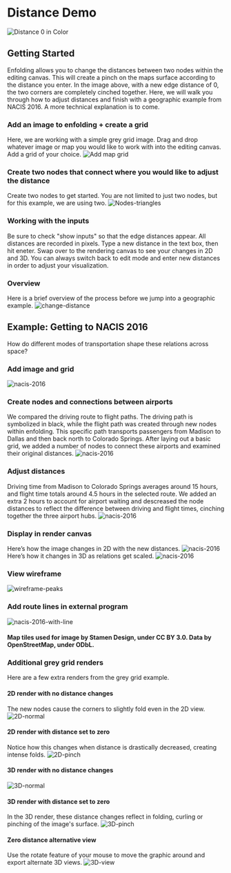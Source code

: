 # Distance Demo
![Distance 0 in Color](graphics/distance-tutorial/pinch-color.png)
## Getting Started
Enfolding allows you to change the distances between two nodes within the editing canvas. This will create a pinch on the maps surface according to the distance you enter. In the image above, with a new edge distance of 0, the two corners are completely cinched together. Here, we will walk you through how to adjust distances and finish with a geographic example from NACIS 2016. A more technical explanation is to come. 
### Add an image to enfolding + create a grid
Here, we are working with a simple grey grid image. Drag and drop whatever image or map you would like to work with into the editing canvas. Add a grid of your choice.
![Add map grid](graphics/distance-tutorial/add-map-grid.png)
### Create two nodes that connect where you would like to adjust the distance
Create two nodes to get started. You are not limited to just two nodes, but for this example, we are using two.
![Nodes-triangles](graphics/distance-tutorial/nodes-triangles.png)
### Working with the inputs
Be sure to check "show inputs" so that the edge distances appear. All distances are recorded in pixels. Type a new distance in the text box, then hit eneter. Swap over to the rendering canvas to see your changes in 2D and 3D. You can always switch back to edit mode and enter new distances in order to adjust your visualization. 
### Overview
Here is a brief overview of the process before we jump into a geographic example.
![change-distance](graphics/distance-tutorial/change-distance.gif)

## Example: Getting to NACIS 2016
How do different modes of transportation shape these relations across space?
### Add image and grid
![nacis-2016](graphics/distance-tutorial/grids.png)
### Create nodes and connections between airports
We compared the driving route to flight paths. The driving path is symbolized in black, while the flight path was created through new nodes within enfolding. This specific path transports passengers from Madison to Dallas and then back north to Colorado Springs. After laying out a basic grid, we added a number of nodes to connect these airports and examined their original distances. 
![nacis-2016](graphics/distance-tutorial/nodes.png)
### Adjust distances
Driving time from Madison to Colorado Springs averages around 15 hours, and flight time totals around 4.5 hours in the selected route. We added an extra 2 hours to account for airport waiting and descreased the node distances to reflect the difference between driving and flight times, cinching together the three airport hubs. 
![nacis-2016](graphics/distance-tutorial/inputs.png)
### Display in render canvas
Here’s how the image changes in 2D with the new distances.
![nacis-2016](graphics/distance-tutorial/2-D.jpg) 
Here’s how it changes in 3D as relations get scaled.
![nacis-2016](graphics/distance-tutorial/nacis-2016.jpg) 
### View wireframe
![wireframe-peaks](graphics/distance-tutorial/wireframe-peaks.jpg)
### Add route lines in external program
![nacis-2016-with-line](graphics/distance-tutorial/nacis-2016-with-line.png)

#### Map tiles used for image by Stamen Design, under CC BY 3.0. Data by OpenStreetMap, under ODbL.


### Additional grey grid renders
Here are a few extra renders from the grey grid example. 
#### 2D render with no distance changes
The new nodes cause the corners to slightly fold even in the 2D view.
![2D-normal](graphics/distance-tutorial/2D-normal.png)
#### 2D render with distance set to zero
Notice how this changes when distance is drastically decreased, creating intense folds.
![2D-pinch](graphics/distance-tutorial/2D-pinch.png)
#### 3D render with no distance changes
![3D-normal](graphics/distance-tutorial/3D-normal.png)
#### 3D render with distance set to zero
In the 3D render, these distance changes reflect in folding, curling or pinching of the image's surface. 
![3D-pinch](graphics/distance-tutorial/3D-pinch.png)
#### Zero distance alternative view
Use the rotate feature of your mouse to move the graphic around and export alternate 3D views. 
![3D-view](graphics/distance-tutorial/3D-view.png)

